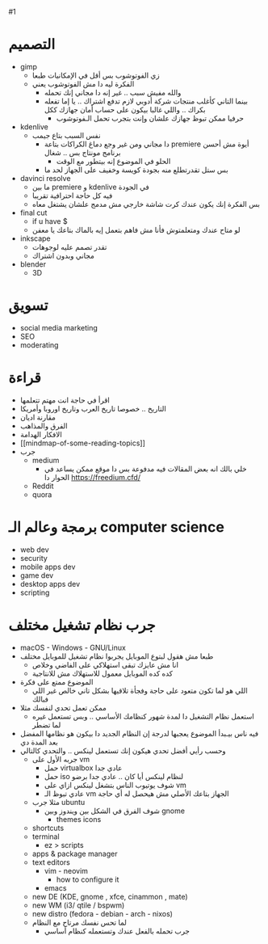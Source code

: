 #1
# التصميم
- gimp
	- زي الفوتوشوب بس أقل في الإمكانيات طبعا
	- الفكرة ليه دا مش الفوتوشوب يعني
		- والله مفيش سبب .. غير إنه دا مجاني إنك تحمله
		- بينما التاني كأغلب منتجات شركة أدوبي لازم تدفع اشتراك .. يا إما تفعله بكراك .. واللي غالبا بيكون على حساب أمان جهازك ككل
			- حرفيا ممكن تبوظ جهازك علشان وإنت بتجرب تحمل الـفوتوشوب
- kdenlive
	- نفس السبب بتاع جيمب
		- دا مجاني ومن غير وجع دماغ الكراكات بتاعة 
		  premiere
		  أيوة مش أحسن برنامج مونتاج بس .. شغال
			- الحلو في الموضوع إنه بيتطور مع الوقت
		- بس ستل تقدرتطلع منه بجودة كويسة وخفيف على الجهاز لحد ما
- davinci resolve
	- ما بين premiere و kdenlive في الجودة
	- فيه كل حاجة احترافية تقريبا
	- بس الفكرة إنك يكون عندك كرت شاشة خارجي مش مدمج علشان يشتغل معاه
- final cut 
	- if u have $
	- لو متاح عندك ومتعلمتوش فأنا مش فاهم بتعمل إيه بالماك بتاعك يا معفن    
- inkscape
	- تقدر تصمم عليه لوجوهات
	- مجاني وبدون اشتراك
- blender
	- 3D

# تسويق
- social media marketing
- SEO
- moderating

# قراءة
- اقرأ في حاجة انت مهتم تتعلمها
- التاريخ .. خصوصا تاريخ العرب وتاريخ اوروبا وأمريكا
- مقارنة اديان
- الفرق والمذاهب
- الافكار الهدامة
- [[mindmap-of-some-reading-topics]]
- جرب
	- medium
		- خلي بالك انه بعض المقالات فيه مدفوعة بس دا موقع ممكن يساعد في الحوار دا https://freedium.cfd/
	- Reddit
	- quora

# برمجة وعالم الـ  computer science
- web dev
- security 
- mobile apps dev
- game dev
- desktop apps dev
- scripting



# جرب نظام تشغيل مختلف
- macOS - Windows - GNU/Linux 
- طبعا مش هقول لبتوع الموبايل يجربوا نظام تشغيل للموبايل مختلف
	-  انا مش عايزك تبقى استهلاكي على الفاضي وخلاص
	- كده كده الموبايل معمول للاستهلاك مش للانتاجية
- الموضوع ممتع على فكرة
	- اللي هو لما تكون متعود على حاجة وفجأة تلاقيها بشكل تاني خالص غير اللي فبالك
- ممكن تعمل تحدي لنفسك مثلا
	- استعمل نظام التشغيل دا لمدة شهور كنظامك الأساسي .. وبس تستعمل غيره لما تضطر
- فيه ناس بيـبدأ الموضوع يعجبها لدرجة إن النظام الجديد دا بيكون هو نظامها المفضل بعد المدة دي
- وحسب رأيي أفضل تحدي هيكون إنك تستعمل لينكس .. والتحدي كالتالي
	- جربه الأول على vm
		- حمل virtualbox عادي جدا
		- حمل iso لنظام لينكس أيا كان .. عادي جدا برضو
		- شوف يوتيوب الناس بتشغل لينكس ازاي على vm
		- عادي تبوظ الـ vm الجهاز بتاعك الأصلي مش هيحصل له أي حاجة
	- مثلا جرب ubuntu
		- شوف الفرق في الشكل بين ويندوز وبين gnome
			- themes icons
	- shortcuts
	- terminal
		- ez > scripts
	- apps & package manager
	- text editors
		- vim - neovim
			- how to configure it
		- emacs
	- new DE (KDE, gnome , xfce, cinammon , mate)
	- new WM (i3/ qtile / bspwm)
	- new distro (fedora -  debian - arch - nixos)
	- لما تحس نفسك مرتاح مع النظام
		- جرب تحمله بالفعل عندك وتستعمله كنظام أساسي

